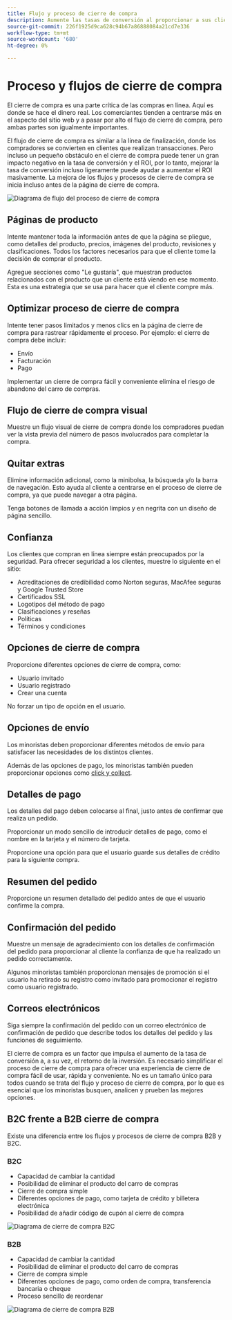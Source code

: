 ```yaml
---
title: Flujo y proceso de cierre de compra
description: Aumente las tasas de conversión al proporcionar a sus clientes una experiencia de cierre de compra perfecta.
source-git-commit: 226f1925d9ca628c94b67a86888084a21cd7e336
workflow-type: tm+mt
source-wordcount: '680'
ht-degree: 0%

---
```



# Proceso y flujos de cierre de compra

El cierre de compra es una parte crítica de las compras en línea. Aquí es donde se hace el dinero real. Los comerciantes tienden a centrarse más en el aspecto del sitio web y a pasar por alto el flujo de cierre de compra, pero ambas partes son igualmente importantes.

El flujo de cierre de compra es similar a la línea de finalización, donde los compradores se convierten en clientes que realizan transacciones. Pero incluso un pequeño obstáculo en el cierre de compra puede tener un gran impacto negativo en la tasa de conversión y el ROI, por lo tanto, mejorar la tasa de conversión incluso ligeramente puede ayudar a aumentar el ROI masivamente. La mejora de los flujos y procesos de cierre de compra se inicia incluso antes de la página de cierre de compra.

![Diagrama de flujo del proceso de cierre de compra](../../assets/playbooks/checkout-diagram.png)

## Páginas de producto

Intente mantener toda la información antes de que la página se pliegue, como detalles del producto, precios, imágenes del producto, revisiones y clasificaciones. Todos los factores necesarios para que el cliente tome la decisión de comprar el producto.

Agregue secciones como &quot;Le gustaría&quot;, que muestran productos relacionados con el producto que un cliente está viendo en ese momento. Esta es una estrategia que se usa para hacer que el cliente compre más.

## Optimizar proceso de cierre de compra

Intente tener pasos limitados y menos clics en la página de cierre de compra para rastrear rápidamente el proceso. Por ejemplo: el cierre de compra debe incluir:

- Envío
- Facturación
- Pago

Implementar un cierre de compra fácil y conveniente elimina el riesgo de abandono del carro de compras.

## Flujo de cierre de compra visual

Muestre un flujo visual de cierre de compra donde los compradores puedan ver la vista previa del número de pasos involucrados para completar la compra.

## Quitar extras

Elimine información adicional, como la minibolsa, la búsqueda y/o la barra de navegación. Esto ayuda al cliente a centrarse en el proceso de cierre de compra, ya que puede navegar a otra página.

Tenga botones de llamada a acción limpios y en negrita con un diseño de página sencillo.

## Confianza

Los clientes que compran en línea siempre están preocupados por la seguridad. Para ofrecer seguridad a los clientes, muestre lo siguiente en el sitio:

- Acreditaciones de credibilidad como Norton seguras, MacAfee seguras y Google Trusted Store
- Certificados SSL
- Logotipos del método de pago
- Clasificaciones y reseñas
- Políticas
- Términos y condiciones

## Opciones de cierre de compra

Proporcione diferentes opciones de cierre de compra, como:

- Usuario invitado
- Usuario registrado
- Crear una cuenta

No forzar un tipo de opción en el usuario.

## Opciones de envío

Los minoristas deben proporcionar diferentes métodos de envío para satisfacer las necesidades de los distintos clientes.

Además de las opciones de pago, los minoristas también pueden proporcionar opciones como [click y collect](click-collect.md).

## Detalles de pago

Los detalles del pago deben colocarse al final, justo antes de confirmar que realiza un pedido.

Proporcionar un modo sencillo de introducir detalles de pago, como el nombre en la tarjeta y el número de tarjeta.

Proporcione una opción para que el usuario guarde sus detalles de crédito para la siguiente compra.

## Resumen del pedido

Proporcione un resumen detallado del pedido antes de que el usuario confirme la compra.

## Confirmación del pedido

Muestre un mensaje de agradecimiento con los detalles de confirmación del pedido para proporcionar al cliente la confianza de que ha realizado un pedido correctamente.

Algunos minoristas también proporcionan mensajes de promoción si el usuario ha retirado su registro como invitado para promocionar el registro como usuario registrado.

## Correos electrónicos

Siga siempre la confirmación del pedido con un correo electrónico de confirmación de pedido que describe todos los detalles del pedido y las funciones de seguimiento.

El cierre de compra es un factor que impulsa el aumento de la tasa de conversión a, a su vez, el retorno de la inversión. Es necesario simplificar el proceso de cierre de compra para ofrecer una experiencia de cierre de compra fácil de usar, rápida y conveniente. No es un tamaño único para todos cuando se trata del flujo y proceso de cierre de compra, por lo que es esencial que los minoristas busquen, analicen y prueben las mejores opciones.

## B2C frente a B2B cierre de compra

Existe una diferencia entre los flujos y procesos de cierre de compra B2B y B2C.

### B2C

- Capacidad de cambiar la cantidad
- Posibilidad de eliminar el producto del carro de compras
- Cierre de compra simple
- Diferentes opciones de pago, como tarjeta de crédito y billetera electrónica
- Posibilidad de añadir código de cupón al cierre de compra

![Diagrama de cierre de compra B2C](../../assets/playbooks/checkout-b2c.png)

### B2B

- Capacidad de cambiar la cantidad
- Posibilidad de eliminar el producto del carro de compras
- Cierre de compra simple
- Diferentes opciones de pago, como orden de compra, transferencia bancaria o cheque
- Proceso sencillo de reordenar

![Diagrama de cierre de compra B2B](../../assets/playbooks/checkout-b2b.png)
